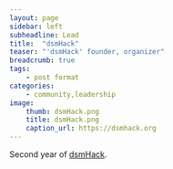 ```yaml
---
layout: page
sidebar: left
subheadline: Lead
title:  "dsmHack"
teaser: "'dsmHack' founder, organizer"
breadcrumb: true
tags:
    - post format
categories:
    - community,leadership
image:
    thumb: dsmHack.png
    title: dsmHack.png
    caption_url: https://dsmhack.org
---
```

Second year of <a href='https://dsmhack.org/' target='new'>dsmHack</a>. 